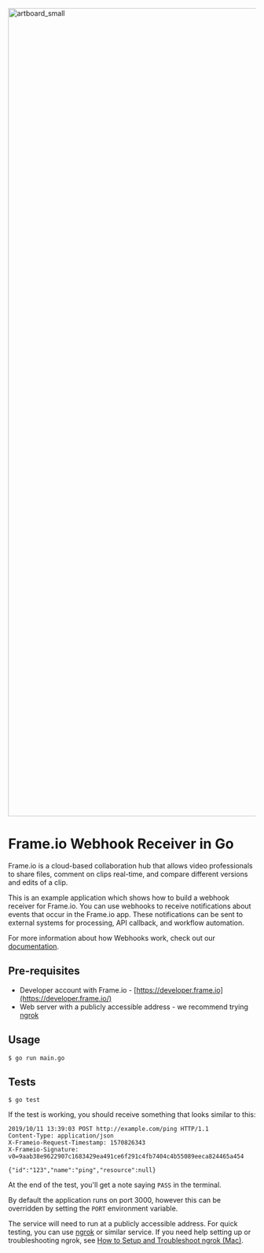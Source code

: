 <img width="1644" alt="artboard_small" src="https://user-images.githubusercontent.com/19295862/66240171-ba8dd280-e6b0-11e9-9ccf-573a4fc5961f.png">

# Frame.io Webhook Receiver in Go
Frame.io is a cloud-based collaboration hub that allows video professionals to share files, comment on clips real-time, and compare different versions and edits of a clip. 

This is an example application which shows how to build a webhook receiver for Frame.io. You can use webhooks to receive notifications about events that occur in the Frame.io app. These notifications can be sent to external systems for processing, API callback, and workflow automation. 

For more information about how Webhooks work, check out our [documentation](https://docs.frame.io/docs/webhooks).

## Pre-requisites 

* Developer account with Frame.io - [https://developer.frame.io](https://developer.frame.io/)
* Web server with a publicly accessible address - we recommend trying [ngrok](https://ngrok.com/)

## Usage

```
$ go run main.go
```

## Tests

```
$ go test
```

If the test is working, you should receive something that looks similar to this: 

```
2019/10/11 13:39:03 POST http://example.com/ping HTTP/1.1
Content-Type: application/json
X-Frameio-Request-Timestamp: 1570826343
X-Frameio-Signature: v0=9aab38e9622907c1683429ea491ce6f291c4fb7404c4b55089eeca824465a454

{"id":"123","name":"ping","resource":null}
```
At the end of the test, you'll get a note saying `PASS` in the terminal. 

By default the application runs on port 3000, however this can be overridden by setting the `PORT` environment variable.

The service will need to run at a publicly accessible address. For quick testing, you can use [ngrok](https://ngrok.com/) or similar service. If you need help setting up or troubleshooting ngrok, see [How to Setup and Troubleshoot ngrok (Mac)](https://docs.frame.io/docs/how-to-setup-and-troubleshoot-ngrok-mac).
